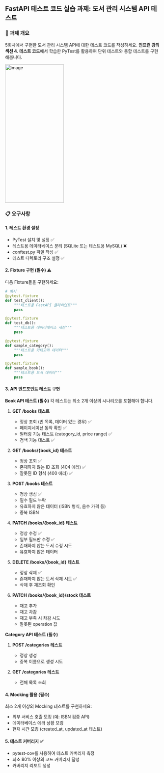 ## FastAPI 테스트 코드 실습 과제: 도서 관리 시스템 API 테스트

### 📌 과제 개요

5회차에서 구현한 도서 관리 시스템 API에 대한 테스트 코드를 작성하세요. **인프런 강의 섹션 4. 테스트 코드**에서 학습한 PyTest를 활용하여 단위 테스트와 통합 테스트를 구현해봅니다.


<img width="191" height="451" alt="image" src="https://github.com/user-attachments/assets/fb1759a0-76f5-4a8e-ae47-ec7e6ffe5b0a" />

### 📋 요구사항

#### 1. 테스트 환경 설정

- PyTest 설치 및 설정 ✅
- 테스트용 데이터베이스 분리 (SQLite 또는 테스트용 MySQL) ❌
- conftest.py 파일 작성 ✅
- 테스트 디렉토리 구조 설정 ✅

#### 2. Fixture 구현 (필수) ⚠️

다음 Fixture들을 구현하세요:

```python
# 예시
@pytest.fixture
def test_client():
    """테스트용 FastAPI 클라이언트"""
    pass

@pytest.fixture
def test_db():
    """테스트용 데이터베이스 세션"""
    pass

@pytest.fixture
def sample_category():
    """테스트용 카테고리 데이터"""
    pass

@pytest.fixture
def sample_book():
    """테스트용 도서 데이터"""
    pass
```

#### 3. API 엔드포인트 테스트 구현

**Book API 테스트 (필수)** 각 테스트는 최소 2개 이상의 시나리오를 포함해야 합니다.

1. **GET /books 테스트**
    
    - 정상 조회 (빈 목록, 데이터 있는 경우) ✅
    - 페이지네이션 동작 확인 ✅
    - 필터링 기능 테스트 (category_id, price range) ✅
    - 검색 기능 테스트 ✅
2. **GET /books/{book_id} 테스트**
    
    - 정상 조회 ✅
    - 존재하지 않는 ID 조회 (404 에러) ✅
    - 잘못된 ID 형식 (400 에러) ✅
3. **POST /books 테스트**
    
    - 정상 생성 ✅
    - 필수 필드 누락
    - 유효하지 않은 데이터 (ISBN 형식, 음수 가격 등)
    - 중복 ISBN 
4. **PATCH /books/{book_id} 테스트**
    
    - 정상 수정 ✅
    - 일부 필드만 수정 ✅
    - 존재하지 않는 도서 수정 시도
    - 유효하지 않은 데이터
5. **DELETE /books/{book_id} 테스트**
    
    - 정상 삭제 ✅
    - 존재하지 않는 도서 삭제 시도 ✅
    - 삭제 후 재조회 확인
6. **PATCH /books/{book_id}/stock 테스트**
    
    - 재고 추가
    - 재고 차감
    - 재고 부족 시 차감 시도
    - 잘못된 operation 값

**Category API 테스트 (필수)**

1. **POST /categories 테스트**
    
    - 정상 생성
    - 중복 이름으로 생성 시도
2. **GET /categories 테스트**
    
    - 전체 목록 조회

#### 4. Mocking 활용 (필수)

최소 2개 이상의 Mocking 테스트를 구현하세요:

- 외부 서비스 호출 모킹 (예: ISBN 검증 API)
- 데이터베이스 에러 상황 모킹
- 현재 시간 모킹 (created_at, updated_at 테스트)

#### 5. 테스트 커버리지 ✅

- pytest-cov를 사용하여 테스트 커버리지 측정
- 최소 80% 이상의 코드 커버리지 달성
- 커버리지 리포트 생성
